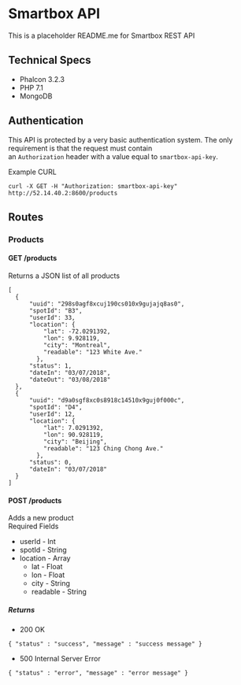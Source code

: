 # Smartbox API

This is a placeholder README.me for Smartbox REST API

## Technical Specs

* Phalcon 3.2.3
* PHP 7.1
* MongoDB

## Authentication

This API is protected by a very basic authentication system. The only requirement is that the request must contain  
an `Authorization` header with a value equal to `smartbox-api-key`.  

Example CURL
```text
curl -X GET -H "Authorization: smartbox-api-key" http://52.14.40.2:8600/products
```

## Routes

### Products

#### GET /products  
Returns a JSON list of all products
```
[
  {
      "uuid": "298s0agf8xcuj190cs010x9gujajq8as0",
      "spotId": "B3",
      "userId": 33,
      "location": {
          "lat": -72.0291392,
          "lon": 9.928119,
          "city": "Montreal",
          "readable": "123 White Ave."
        },
      "status": 1,
      "dateIn": "03/07/2018",
      "dateOut": "03/08/2018"
  },
  {
      "uuid": "d9a0sgf8xc0s8918c14510x9guj0f000c",
      "spotId": "D4",
      "userId": 12,
      "location": {
          "lat": 7.0291392,
          "lon": 90.928119,
          "city": "Beijing",
          "readable": "123 Ching Chong Ave."
        },
      "status": 0,
      "dateIn": "03/07/2018"
  }
]
```

#### POST /products  
Adds a new product  
Required Fields
* userId - Int
* spotId - String
* location - Array
  * lat - Float
  * lon - Float
  * city - String
  * readable - String

##### Returns
* 200 OK
```
{ "status" : "success", "message" : "success message" }
```
* 500 Internal Server Error
```
{ "status" : "error", "message" : "error message" }
```
